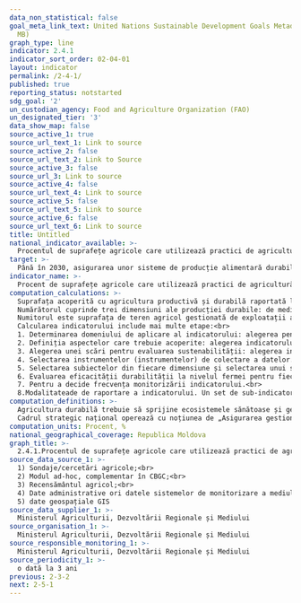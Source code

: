 ```yaml
---
data_non_statistical: false
goal_meta_link_text: United Nations Sustainable Development Goals Metadata (PDF 4.0
  MB)
graph_type: line
indicator: 2.4.1
indicator_sort_order: 02-04-01
layout: indicator
permalink: /2-4-1/
published: true
reporting_status: notstarted
sdg_goal: '2'
un_custodian_agency: Food and Agriculture Organization (FAO)
un_designated_tier: '3'
data_show_map: false
source_active_1: true
source_url_text_1: Link to source
source_active_2: false
source_url_text_2: Link to Source
source_active_3: false
source_url_3: Link to source
source_active_4: false
source_url_text_4: Link to source
source_active_5: false
source_url_text_5: Link to source
source_active_6: false
source_url_text_6: Link to source
title: Untitled
national_indicator_available: >-
  Procentul de suprafețe agricole care utilizează practici de agricultură durabilă
target: >-
  Până în 2030, asigurarea unor sisteme de producție alimentară durabile și implementarea unor practici agricole reziliențe, care sporesc productivitatea și producția, contribuie la menținerea ecosistemelor, consolidează capacitățile de adaptare la schimbări climatice, condiții meteorologice extreme, secetă, inundații și alte dezastre și care îmbunătățesc în mod progresiv calitatea terenurilor și solului
indicator_name: >-
  Procent de suprafețe agricole care utilizează practici de agricultură durabilă și productivă
computation_calculations: >-
  Suprafața acoperită cu agricultura productivă și durabilă raportată la suprafața totală agricolă *100<br> 
  Numărătorul cuprinde trei dimensiuni ale producției durabile: de mediu, economic și social. Aceasta corespunde ariilor agricole ale fermelor care îndeplinesc sub-indicatorii selectați pe toate cele trei dimensiuni.<br> 
  Numitorul este suprafața de teren agricol gestionată de exploatații agricole, definită ca suma suprafeței agricole utilizate de exploatațiile agricole care sunt deținute (exclusiv  cele date în arendă), luate în arendă, închiriate, împrumutate sau cumpărate. Conform metodologiilor FAO, în suprafața totală agricolă nu sunt incluse terenurile aflate în proprietatea statului sau cele comunale în folosința de gospodăriilor de fermieri.<br> 
  Calcularea indicatorului include mai multe etape:<br> 
  1. Determinarea domeniului de aplicare al indicatorului: alegerea pentru indicatorul 2.4.1 este să se concentreze pe producția de culturi și creșterea animalelor, excluzând astfel silvicultura, pescuitul și acvacultura.<br> 
  2. Definiția aspectelor care trebuie acoperite: alegerea indicatorului 2.4.1 se face pentru a include aspecte de mediu, economice și sociale în evaluarea durabilității.<br> 
  3. Alegerea unei scări pentru evaluarea sustenabilității: alegerea indicatorului 2.4.1 se face la nivelul fermei, cu agregarea la niveluri superioare.<br> 
  4. Selectarea instrumentelor (instrumentelor) de colectare a datelor.<br> 
  5. Selectarea subiectelor din fiecare dimensiune și selectarea unui sub-indicator pentru fiecare subiect.<br> 
  6. Evaluarea eficacității durabilității la nivelul fermei pentru fiecare sub indicator. Pentru a evalua nivelul de sustenabilitate al fermei, pentru fiecare subiect, se aplică criteriile de sustenabilitate adecvate în conformitate cu sub indicatorii corespunzători.<br> 
  7. Pentru a decide frecvența monitorizării indicatorului.<br> 
  8.Modalitateade de raportare a indicatorului. Un set de sub-indicatori este prezentat sub forma unui tablou de instrumente. Bara de instrumente descrisă mai sus oferă un răspuns în ceea ce privește măsurarea durabilității la nivelul fermei și agregarea acesteia la nivel național.
computation_definitions: >-
  Agricultura durabilă trebuie să sprijine ecosistemele sănătoase și gestionarea durabilă a terenurilor, apei și resurselor naturale, asigurând în același timp securitatea alimentară mondială. Pentru a fi durabilă, agricultura trebuie să răspundă nevoilor generațiilor prezente și viitoare pentru produsele și serviciile sale, asigurând în același timp rentabilitate, sănătate de mediu și justiție socială și economică (Definiția FAO).<br> 
  Cadrul strategic național operează cu noțiunea de „Asigurarea gestionării durabile a resurselor naturale în agricultură” care include: 1) utilizarea practicilor inovatoare de gestionare a terenurilor agricole și a apei prin: (i) consolidarea terenurilor și utilizarea de practici moderne de cultivare prin rotația culturilor agricole și diversificarea produselor agricole, (ii) consolidarea serviciilor de irigare împreună cu accesul la infrastructura și echipamentele moderne de irigare; 2) aplicarea tehnologiilor de producție prietenoase mediului, a produselor ecologice, inclusiv a biodiversității:  utilizarea de tehnologii de producție inovatoare pentru obținerea de produse ecologice, și 3)  existența mecanismelor de sprijin a adaptării și atenuării efectelor schimbărilor climatice asupra producției agricole și a competitivității agriculturii. (Obiectivul general 2 din cadrul Strategie naționale de dezvoltare agricolă și rurală pentru anii 2014-2020, aprobată prin Hotărârea Guvernului nr. 409 din 04.06.2014, cu privire la aprobarea Strategiei naționale de dezvoltare agricolă și rurală pentru anii 2014-2020)
computation_units: Procent, %
national_geographical_coverage: Republica Moldova
graph_title: >-
  2.4.1.Procentul de suprafețe agricole care utilizează practici de agricultură durabilă
source_data_source_1: >-
  1) Sondaje/cercetări agricole;<br> 
  2) Modul ad-hoc, complementar în CBGC;<br> 
  3) Recensământul agricol;<br> 
  4) Date administrative ori datele sistemelor de monitorizare a mediului<br> 
  5) date geospațiale GIS
source_data_supplier_1: >-
  Ministerul Agriculturii, Dezvoltării Regionale și Mediului
source_organisation_1: >-
  Ministerul Agriculturii, Dezvoltării Regionale și Mediului
source_responsible_monitoring_1: >-
  Ministerul Agriculturii, Dezvoltării Regionale și Mediului
source_periodicity_1: >-
  o dată la 3 ani
previous: 2-3-2
next: 2-5-1
---
```

